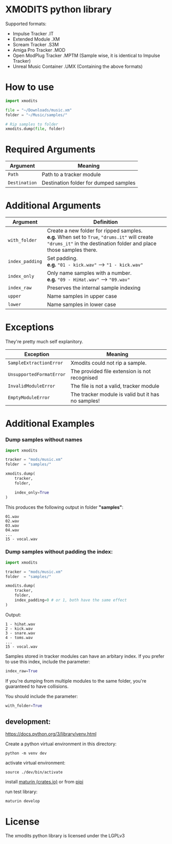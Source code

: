 # XMODITS python library

Supported formats:
* Impulse Tracker .IT
* Extended Module .XM
* Scream Tracker .S3M
* Amiga Pro Tracker .MOD
* Open ModPlug Tracker .MPTM (Sample wise, it is identical to Impulse Tracker)
* Unreal Music Container .UMX (Containing the above formats)
# How to use
```python
import xmodits

file = "~/Downloads/music.xm"
folder = "~/Music/samples/"

# Rip samples to folder
xmodits.dump(file, folder)

```
# Required Arguments
|Argument| Meaning|
| --- | --- |
| ```Path``` | Path to a tracker module |
| ```Destination``` | Destination folder for dumped samples |


# Additional Arguments

|Argument| Definition|
| --- | --- |
| ```with_folder``` | Create a new folder for ripped samples.<br> **e.g.** When set to ```True```, ```"drums.it"``` will create ```"drums_it"``` in the destination folder and place those samples there. |
| ```index_padding``` | Set padding.<br > **e.g.** ```"01 - kick.wav"``` --> ```"1 - kick.wav"``` |
| ```index_only``` | Only name samples with a number.<br> **e.g.** ```"09 - HiHat.wav"``` --> ```"09.wav"``` |
| ```index_raw``` | Preserves the internal sample indexing  |
| ```upper``` | Name samples in upper case |
| ```lower``` | Name samples in lower case |


# Exceptions
They're pretty much self explanitory.

|Exception| Meaning|
| --- | --- |
|```SampleExtractionError```| Xmodits could not rip a sample.|
| ```UnsupportedFormatError```  | The provided file extension is not recognised |
| ```InvalidModuleError``` | The file is not a valid, tracker module  |
| ```EmptyModuleError``` | The tracker module is valid but it has no samples! |


# Additional Examples
<!-- ### Dump multiple trackers
```python
import xmodits
import os
import glob

folder = "~/Downloads/mods/it/"
destination = "~/Music/Samples/"

xmodits.dump_multiple(
    glob.glob(folder +  "*b*"),
    destination,
    with_folder=True
)

``` -->

### Dump samples without names

```python
import xmodits

tracker = "mods/music.xm"
folder  = "samples/"

xmodits.dump(
    tracker,
    folder,

    index_only=True 
)
```
This produces the following output in folder **"samples"**:

```
01.wav
02.wav
03.wav
04.wav
...
15 - vocal.wav
```
### Dump samples without padding the index:

```python
import xmodits

tracker = "mods/music.xm"
folder  = "samples/"

xmodits.dump(
    tracker,
    folder,
    index_padding=0 # or 1, both have the same effect
)
```

Output:
```
1 - hihat.wav
2 - kick.wav
3 - snare.wav
4 - toms.wav
...
15 - vocal.wav
```

Samples stored in tracker modules can have an arbitary index. If you prefer to use this index, include the parameter:

```python
index_raw=True
```

If you're dumping from multiple modules to the same folder, you're guaranteed to have collisions. 

You should include the parameter:

```Python
with_folder=True
```



## development:
https://docs.python.org/3/library/venv.html

Create a python virtual environment in this directory:

```python -m venv dev```

activate virtual environment:

```source ./dev/bin/activate```

install [maturin (crates.io)](https://crates.io/crates/maturin) or from [pipi](https://pypi.org/project/maturin/)

run test library:

```maturin develop```

# License
The xmodits python library is licensed under the LGPLv3
